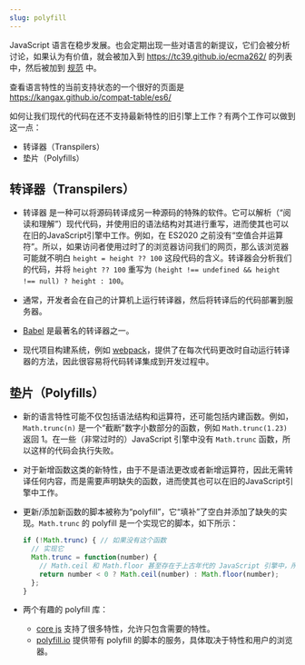 ```yaml
---
slug: polyfill
---
```


JavaScript 语言在稳步发展。也会定期出现一些对语言的新提议，它们会被分析讨论，如果认为有价值，就会被加入到 https://tc39.github.io/ecma262/ 的列表中，然后被加到 [规范](http://www.ecma-international.org/publications/standards/Ecma-262.htm) 中。

查看语言特性的当前支持状态的一个很好的页面是 https://kangax.github.io/compat-table/es6/

如何让我们现代的代码在还不支持最新特性的旧引擎上工作？有两个工作可以做到这一点：
- 转译器（Transpilers）
- 垫片（Polyfills）

## 转译器（Transpilers）
- 转译器 是一种可以将源码转译成另一种源码的特殊的软件。它可以解析（“阅读和理解”）现代代码，并使用旧的语法结构对其进行重写，进而使其也可以在旧的JavaScript引擎中工作。例如，在 ES2020 之前没有“空值合并运算符”。所以，如果访问者使用过时了的浏览器访问我们的网页，那么该浏览器可能就不明白 `height = height ?? 100` 这段代码的含义。转译器会分析我们的代码，并将 `height ?? 100` 重写为 `(height !== undefined && height !== null) ? height : 100`。

- 通常，开发者会在自己的计算机上运行转译器，然后将转译后的代码部署到服务器。

- [Babel](https://babeljs.io/) 是最著名的转译器之一。

- 现代项目构建系统，例如 [webpack](https://webpack.js.org/)，提供了在每次代码更改时自动运行转译器的方法，因此很容易将代码转译集成到开发过程中。

## 垫片（Polyfills）
- 新的语言特性可能不仅包括语法结构和运算符，还可能包括内建函数。例如，`Math.trunc(n)` 是一个“截断”数字小数部分的函数，例如 `Math.trunc(1.23)` 返回 1。在一些（非常过时的）JavaScript 引擎中没有 `Math.trunc` 函数，所以这样的代码会执行失败。

- 对于新增函数这类的新特性，由于不是语法更改或者新增运算符，因此无需转译任何内容，而是需要声明缺失的函数，进而使其也可以在旧的JavaScript引擎中工作。

- 更新/添加新函数的脚本被称为“polyfill”，它“填补”了空白并添加了缺失的实现。`Math.trunc` 的 polyfill 是一个实现它的脚本，如下所示：
  ```js
  if (!Math.trunc) { // 如果没有这个函数
    // 实现它
    Math.trunc = function(number) {
      // Math.ceil 和 Math.floor 甚至存在于上古年代的 JavaScript 引擎中，所以在该polyfill中可以使用这俩函数
      return number < 0 ? Math.ceil(number) : Math.floor(number);
    };
  }
  ```

- 两个有趣的 polyfill 库：
  - [core js](https://github.com/zloirock/core-js) 支持了很多特性，允许只包含需要的特性。
  - [polyfill.io](http://polyfill.io/) 提供带有 polyfill 的脚本的服务，具体取决于特性和用户的浏览器。